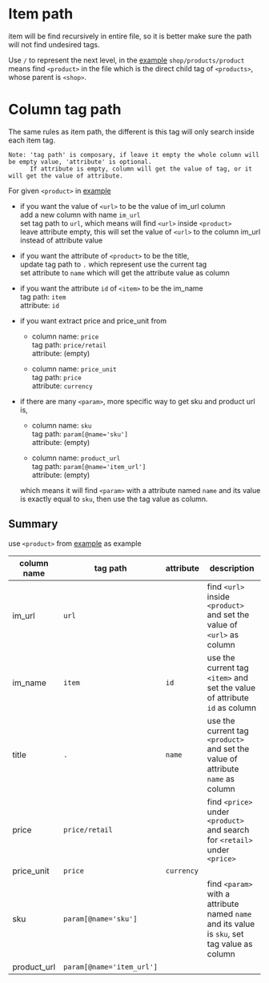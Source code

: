 # Item path
item will be find recursively in entire file, so it is better make sure the path will not find undesired tags.

Use `/` to represent the next level, in the [example](https://github.com/fcharmy/xml2csv/blob/master/README.md#example) `shop/products/product` means find `<product>` in the file which is the direct child tag of `<products>`, whose parent is `<shop>`.

# Column tag path
The same rules as item path, the different is this tag will only search inside each item tag.  
```
Note: 'tag path' is composary, if leave it empty the whole column will be empty value, 'attribute' is optional.  
      If attribute is empty, column will get the value of tag, or it will get the value of attribute.
```

For given `<product>` in [example](https://github.com/fcharmy/xml2csv/blob/master/README.md#example)

* if you want the value of `<url>` to be the value of im_url column  
  add a new column with name `im_url`   
  set tag path to `url`, which means will find `<url>` inside `<product>`  
  leave attribute empty, this will set the value of `<url>` to the column im_url instead of attribute value  
  
* if you want the attribute of `<product>` to be the title,  
  update tag path to `.` which represent use the current tag   
  set attribute to `name` which will get the attribute value as column  
 
* if you want the attribute `id` of `<item>` to be the im_name  
  tag path: `item`  
  attribute: `id`  

* if you want extract price and price_unit from <price>  
  * column name: `price`  
      tag path: `price/retail`  
      attribute: (empty)  
      
  * column name: `price_unit`  
      tag path: `price`  
      attribute: `currency`  

* if there are many `<param>`, more specific way to get sku and product url is,  
  * column name: `sku`  
      tag path: `param[@name='sku']`  
      attribute: (empty)  
  
  * column name: `product_url`  
      tag path: `param[@name='item_url']`  
      attribute: (empty)
  
  which means it will find `<param>` with a attribute named `name` and its value is exactly equal to `sku`, then use the tag value as column.
  
## Summary 
use `<product>` from [example](https://github.com/fcharmy/xml2csv/blob/master/README.md#example) as example
               
| column name        | tag path                 | attribute  | description  |
| ------------------ | ------------------------ | ---------- | ------------ |
| im_url             | `url`                    |            | find `<url>` inside `<product>` and set the value of `<url>` as column  |
| im_name            | `item`                   | `id`       | use the current tag `<item>` and set the value of attribute `id` as column  |
| title              | `.`                      | `name`     | use the current tag `<product>` and set the value of attribute `name` as column  |
| price              | `price/retail`           |            | find `<price>` under `<product>` and search for `<retail>` under `<price>` |
| price_unit         | `price`                  | `currency` |              |
| sku                | `param[@name='sku']`     |            | find `<param>` with a attribute named `name` and its value is `sku`, set tag value as column |
| product_url        | `param[@name='item_url']`|            |              |
